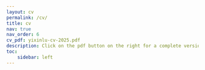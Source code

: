 ```yaml
---
layout: cv
permalink: /cv/
title: cv
nav: true
nav_order: 6
cv_pdf: yixinlu-cv-2025.pdf
description: Click on the pdf button on the right for a complete version.
toc: 
    sidebar: left
---
```

<!---
<iframe src="/assets/pdf/yixinlu-cv.pdf" width="100%" height="800" frameborder="no" border="0" marginwidth="0" marginheight="0"></iframe>
--->
